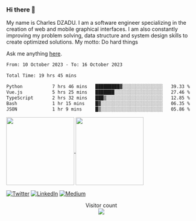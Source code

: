 ### Hi there 👋

My name is Charles DZADU. I am a software engineer specializing in the creation of web and mobile graphical interfaces. I am also constantly improving my problem solving, data structure and system design skills to create optimized solutions.
My motto: Do hard things


Ask me anything [here](https://github.com/charlesdzadu/charlesdzadu/issues?q=is%3Aissue+is%3Aopen).

<!--START_SECTION:waka-->

```txt
From: 10 October 2023 - To: 16 October 2023

Total Time: 19 hrs 45 mins

Python           7 hrs 46 mins   █████████▓░░░░░░░░░░░░░░░   39.33 %
Vue.js           5 hrs 25 mins   ███████░░░░░░░░░░░░░░░░░░   27.46 %
TypeScript       2 hrs 32 mins   ███▒░░░░░░░░░░░░░░░░░░░░░   12.85 %
Bash             1 hr 15 mins    █▓░░░░░░░░░░░░░░░░░░░░░░░   06.35 %
JSON             1 hr 9 mins     █▒░░░░░░░░░░░░░░░░░░░░░░░   05.86 %
```

<!--END_SECTION:waka-->

<a href="https://charlesdzadu.com">
  <img height="180px" align="center" src="https://github-readme-stats.vercel.app/api?username=charlesdzadu&show_icons=true&theme=jolly&layout=compact&count_private=true" />
</a>
<a href="charlesdzadu.com">
  <img height="180px" align="center" src="https://github-readme-stats.vercel.app/api/top-langs/?username=charlesdzadu&langs_count=8&theme=jolly&layout=compact" />
</a>



<p> 
  <a href="https://twitter.com/CharlesDzadu" target="_blank"><img alt="Twitter" src="https://img.shields.io/badge/twitter-%231DA1F2.svg?&style=for-the-badge&logo=twitter&logoColor=white" /></a> 
  <a href="https://www.linkedin.com/in/charlesdzadu/" target="_blank"><img alt="LinkedIn" src="https://img.shields.io/badge/linkedin-%230077B5.svg?&style=for-the-badge&logo=linkedin&logoColor=white" /></a> 
  <a href="https://charlesdzadu.com" target="_blank"><img alt="Medium" src="https://img.shields.io/badge/medium-%2312100E.svg?&style=for-the-badge&logo=medium&logoColor=white" /></a>
</p>


<p align="center"> 
  Visitor count<br>
  <img src="https://profile-counter.glitch.me/charlesdzadu/count.svg" />
</p>
